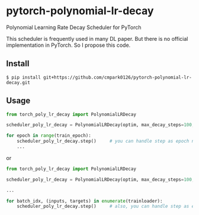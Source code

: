 # pytorch-polynomial-lr-decay
Polynomial Learning Rate Decay Scheduler for PyTorch

This scheduler is frequently used in many DL paper. But there is no official implementation in PyTorch. So I propose this code.

## Install

```
$ pip install git+https://github.com/cmpark0126/pytorch-polynomial-lr-decay.git
```

## Usage

```python
from torch_poly_lr_decay import PolynomialLRDecay

scheduler_poly_lr_decay = PolynomialLRDecay(optim, max_decay_steps=100, end_learning_rate=0.0001, power=2.0)

for epoch in range(train_epoch):
    scheduler_poly_lr_decay.step()     # you can handle step as epoch number
    ...
```

or

```python
from torch_poly_lr_decay import PolynomialLRDecay

scheduler_poly_lr_decay = PolynomialLRDecay(optim, max_decay_steps=100, end_learning_rate=0.0001, power=2.0)

...

for batch_idx, (inputs, targets) in enumerate(trainloader):
    scheduler_poly_lr_decay.step()     # also, you can handle step as each iter number
```
